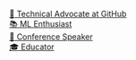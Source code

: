 [:scroll: Technical Advocate at GitHub](https://www.linkedin.com/in/peckjon/)\
[:books: ML Enthusiast](https://algorithmia.com/blog/author/jpeck)\
[:movie_camera: Conference Speaker](https://www.youtube.com/playlist?list=PLtKhCBMhTy5WXu7R-LtnaEwU7bIbeLM5-)\
[:mortar_board: Educator](https://www.manning.com/liveproject/training-and-deploying-an-ml-model-as-a-microservice?a_aid=peckjon&a_bid=800e1f53)
